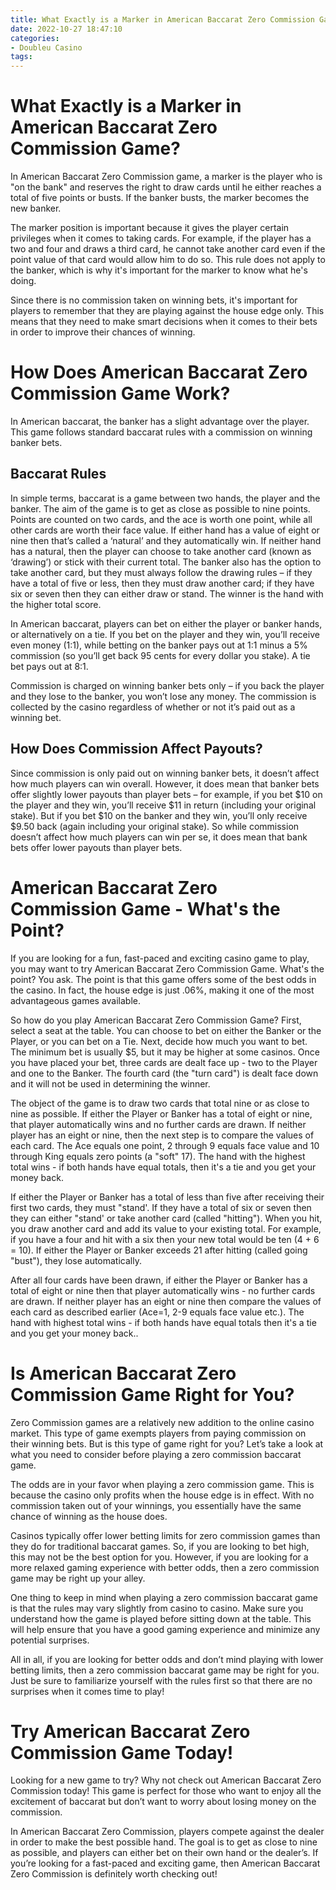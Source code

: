 ```yaml
---
title: What Exactly is a Marker in American Baccarat Zero Commission Game
date: 2022-10-27 18:47:10
categories:
- Doubleu Casino
tags:
---
```



#  What Exactly is a Marker in American Baccarat Zero Commission Game?

In American Baccarat Zero Commission game, a marker is the player who is "on the bank" and reserves the right to draw cards until he either reaches a total of five points or busts. If the banker busts, the marker becomes the new banker.

The marker position is important because it gives the player certain privileges when it comes to taking cards. For example, if the player has a two and four and draws a third card, he cannot take another card even if the point value of that card would allow him to do so. This rule does not apply to the banker, which is why it's important for the marker to know what he's doing.

Since there is no commission taken on winning bets, it's important for players to remember that they are playing against the house edge only. This means that they need to make smart decisions when it comes to their bets in order to improve their chances of winning.

#  How Does American Baccarat Zero Commission Game Work?

In American baccarat, the banker has a slight advantage over the player. This game follows standard baccarat rules with a commission on winning banker bets.

## Baccarat Rules

In simple terms, baccarat is a game between two hands, the player and the banker. The aim of the game is to get as close as possible to nine points. Points are counted on two cards, and the ace is worth one point, while all other cards are worth their face value. If either hand has a value of eight or nine then that’s called a ‘natural’ and they automatically win. If neither hand has a natural, then the player can choose to take another card (known as ‘drawing’) or stick with their current total. The banker also has the option to take another card, but they must always follow the drawing rules – if they have a total of five or less, then they must draw another card; if they have six or seven then they can either draw or stand. The winner is the hand with the higher total score.

In American baccarat, players can bet on either the player or banker hands, or alternatively on a tie. If you bet on the player and they win, you’ll receive even money (1:1), while betting on the banker pays out at 1:1 minus a 5% commission (so you’ll get back 95 cents for every dollar you stake). A tie bet pays out at 8:1.

Commission is charged on winning banker bets only – if you back the player and they lose to the banker, you won’t lose any money. The commission is collected by the casino regardless of whether or not it’s paid out as a winning bet.

## How Does Commission Affect Payouts?

Since commission is only paid out on winning banker bets, it doesn’t affect how much players can win overall. However, it does mean that banker bets offer slightly lower payouts than player bets – for example, if you bet $10 on the player and they win, you’ll receive $11 in return (including your original stake). But if you bet $10 on the banker and they win, you’ll only receive $9.50 back (again including your original stake). So while commission doesn’t affect how much players can win per se, it does mean that bank bets offer lower payouts than player bets.

#  American Baccarat Zero Commission Game - What's the Point?

If you are looking for a fun, fast-paced and exciting casino game to play, you may want to try American Baccarat Zero Commission Game. What's the point? You ask. The point is that this game offers some of the best odds in the casino. In fact, the house edge is just .06%, making it one of the most advantageous games available.

So how do you play American Baccarat Zero Commission Game? First, select a seat at the table. You can choose to bet on either the Banker or the Player, or you can bet on a Tie. Next, decide how much you want to bet. The minimum bet is usually $5, but it may be higher at some casinos. Once you have placed your bet, three cards are dealt face up - two to the Player and one to the Banker. The fourth card (the "turn card") is dealt face down and it will not be used in determining the winner.

The object of the game is to draw two cards that total nine or as close to nine as possible. If either the Player or Banker has a total of eight or nine, that player automatically wins and no further cards are drawn. If neither player has an eight or nine, then the next step is to compare the values of each card. The Ace equals one point, 2 through 9 equals face value and 10 through King equals zero points (a "soft" 17). The hand with the highest total wins - if both hands have equal totals, then it's a tie and you get your money back.

If either the Player or Banker has a total of less than five after receiving their first two cards, they must "stand'. If they have a total of six or seven then they can either "stand' or take another card (called "hitting"). When you hit, you draw another card and add its value to your existing total. For example, if you have a four and hit with a six then your new total would be ten (4 + 6 = 10). If either the Player or Banker exceeds 21 after hitting (called going "bust"), they lose automatically.

After all four cards have been drawn, if either the Player or Banker has a total of eight or nine then that player automatically wins - no further cards are drawn. If neither player has an eight or nine then compare the values of each card as described earlier (Ace=1, 2-9 equals face value etc.). The hand with highest total wins - if both hands have equal totals then it's a tie and you get your money back..

#  Is American Baccarat Zero Commission Game Right for You?

Zero Commission games are a relatively new addition to the online casino market. This type of game exempts players from paying commission on their winning bets. But is this type of game right for you? Let’s take a look at what you need to consider before playing a zero commission baccarat game.

The odds are in your favor when playing a zero commission game. This is because the casino only profits when the house edge is in effect. With no commission taken out of your winnings, you essentially have the same chance of winning as the house does.

Casinos typically offer lower betting limits for zero commission games than they do for traditional baccarat games. So, if you are looking to bet high, this may not be the best option for you. However, if you are looking for a more relaxed gaming experience with better odds, then a zero commission game may be right up your alley.

One thing to keep in mind when playing a zero commission baccarat game is that the rules may vary slightly from casino to casino. Make sure you understand how the game is played before sitting down at the table. This will help ensure that you have a good gaming experience and minimize any potential surprises.

All in all, if you are looking for better odds and don’t mind playing with lower betting limits, then a zero commission baccarat game may be right for you. Just be sure to familiarize yourself with the rules first so that there are no surprises when it comes time to play!

#  Try American Baccarat Zero Commission Game Today!

Looking for a new game to try? Why not check out American Baccarat Zero Commission today! This game is perfect for those who want to enjoy all the excitement of baccarat but don’t want to worry about losing money on the commission.

In American Baccarat Zero Commission, players compete against the dealer in order to make the best possible hand. The goal is to get as close to nine as possible, and players can either bet on their own hand or the dealer’s. If you’re looking for a fast-paced and exciting game, then American Baccarat Zero Commission is definitely worth checking out!